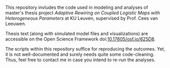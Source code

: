 This repository invludes the code used in modeling and analyses of master's thesis project *Adaptive Rewiring on Coupled Logistic Maps with Heterogeneous Parameters* at KU Leuven, supervised by Prof. Cees van Leeuwen.

Thesis text (along with simulated model files and visualizations) are accessible on the Open Science Framework doi:[10.17605/osf.io/625D8](https://doi.org/10.17605/OSF.IO/625D8).

The scripts within this repository suffice for reproducing the outcomes. Yet, it is not well-documented and surely needs quite some code-cleaning. Thus, feel free to contact me in case you intend to re-run the analyses.